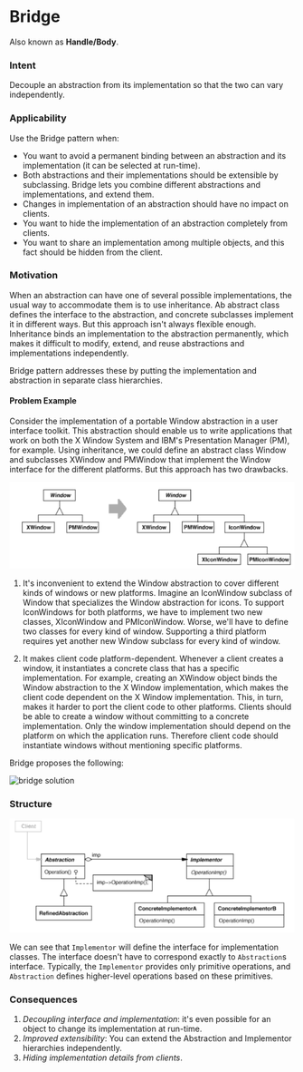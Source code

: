 # Bridge

Also known as __Handle/Body__.

### Intent

Decouple an abstraction from its implementation so that the two can vary independently.

### Applicability

Use the Bridge pattern when:
* You want to avoid a permanent binding between an abstraction and its implementation (it can be selected at run-time).
* Both abstractions and their implementations should be extensible by subclassing. Bridge lets you combine different abstractions and implementations, and extend them.
* Changes in implementation of an abstraction should have no impact on clients.
* You want to hide the implementation of an abstraction completely from clients.
* You want to share an implementation among multiple objects, and this fact should be hidden from the client.

### Motivation

When an abstraction can have one of several possible implementations, the usual way to accommodate them is to use inheritance. Ab abstract class defines the interface to the abstraction,
and concrete subclasses implement it in different ways. But this approach isn't always flexible enough. Inheritance binds an implementation to the abstraction permanently, which makes it
difficult to modify, extend, and reuse abstractions and implementations independently.

Bridge pattern addresses these by putting the implementation and abstraction in separate class hierarchies.

#### Problem Example

Consider the implementation of a portable Window abstraction in a user interface
toolkit. This abstraction should enable us to write applications that work on both the X
Window System and IBM's Presentation Manager (PM), for example. Using
inheritance, we could define an abstract class Window and subclasses XWindow and
PMWindow that implement the Window interface for the different platforms. But this
approach has two drawbacks.

![bridge problem](./problem.png)

1. It's inconvenient to extend the Window abstraction to cover different kinds of
windows or new platforms. Imagine an IconWindow subclass of Window that
specializes the Window abstraction for icons. To support IconWindows for both
platforms, we have to implement two new classes, XIconWindow and
PMIconWindow. Worse, we'll have to define two classes for every kind of
window. Supporting a third platform requires yet another new Window subclass
for every kind of window.

2. It makes client code platform-dependent. Whenever a client creates a window, it
instantiates a concrete class that has a specific implementation. For example,
creating an XWindow object binds the Window abstraction to the X Window implementation, which makes the client code dependent on the X Window
implementation. This, in turn, makes it harder to port the client code to other
platforms.
Clients should be able to create a window without committing to a concrete
implementation. Only the window implementation should depend on the
platform on which the application runs. Therefore client code should instantiate
windows without mentioning specific platforms.

Bridge proposes the following:

![bridge solution](./bridge-solution)

### Structure

![bridge structure](./bridge-structure.png)

We can see that `Implementor` will define the interface for implementation classes. The interface doesn't have to correspond exactly to `Abstraction`s interface.
Typically, the `Implementor` provides only primitive operations, and `Abstraction` defines higher-level operations based on these primitives.

### Consequences

1. _Decoupling interface and implementation_: it's even possible for an object to change its implementation at run-time.
2. _Improved extensibility_: You can extend the Abstraction and Implementor hierarchies independently.
3. _Hiding implementation details from clients_.
